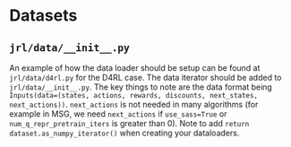 # Datasets

## `jrl/data/__init__.py`
An example of how the data loader should be setup can be found at
`jrl/data/d4rl.py` for the D4RL case. The data
iterator should be added to `jrl/data/__init__.py`. The key things to note are
the data format being
`Inputs(data=(states, actions, rewards, discounts, next_states, next_actions))`.
`next_actions` is not needed in many algorithms (for example in MSG, we need
`next_actions` if `use_sass=True` or `num_q_repr_pretrain_iters` is greater
than 0).
Note to add `return dataset.as_numpy_iterator()` when creating your dataloaders.
